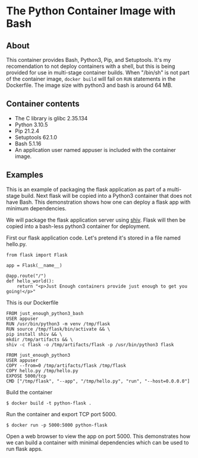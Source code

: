 # The Python Container Image with Bash

## About

This container provides Bash, Python3, Pip, and Setuptools.  It's my recomendation to not deploy containers with a shell, but this is being provided for use in multi-stage container builds.  When "/bin/sh" is not part of the container image,
 `docker build` will fail on `RUN` statements in the Dockerfile.  The image size with python3 and bash is around 64 MB.

## Container contents
* The C library is glibc 2.35.134
* Python 3.10.5
* Pip 21.2.4
* Setuptools 62.1.0
* Bash 5.1.16
* An application user named appuser is included with the container image.

## Examples

This is an example of packaging the flask application as part of a multi-stage build. Next flask will be copied into
a Python3 container that does not have Bash.  This demonstration shows how one can deploy a flask app with minimum dependencies.

We will package the flask application server using [shiv](https://pypi.org/project/shiv/).  Flask will then be copied into a bash-less python3 container for deployment.

First our flask application code.  Let's pretend it's stored in a file named hello.py.
```
from flask import Flask

app = Flask(__name__)

@app.route("/")
def hello_world():
    return "<p>Just Enough containers provide just enough to get you going!</p>"
```

This is our Dockerfile
```
FROM just_enough_python3_bash
USER appuser
RUN /usr/bin/python3 -m venv /tmp/flask
RUN source /tmp/flask/bin/activate && \
pip install shiv && \
mkdir /tmp/artifacts && \
shiv -c flask -o /tmp/artifacts/flask -p /usr/bin/python3 flask 

FROM just_enough_python3
USER appuser
COPY --from=0 /tmp/artifacts/flask /tmp/flask
COPY hello.py /tmp/hello.py
EXPOSE 5000/tcp
CMD ["/tmp/flask", "--app", "/tmp/hello.py", "run", "--host=0.0.0.0"]
```

Build the container
```
$ docker build -t python-flask .
```

Run the container and export TCP port 5000.  
```
$ docker run -p 5000:5000 python-flask
```

Open a web browser to view the app on port 5000.   This demonstrates how we can build a container with minimal dependencies which can be used to run flask apps.

